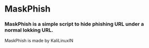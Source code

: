 # MaskPhish
### MaskPhish is a simple script to hide phishing URL under a normal lokking URL.
<p>MaskPhish is made by KaliLinuxIN</p>

